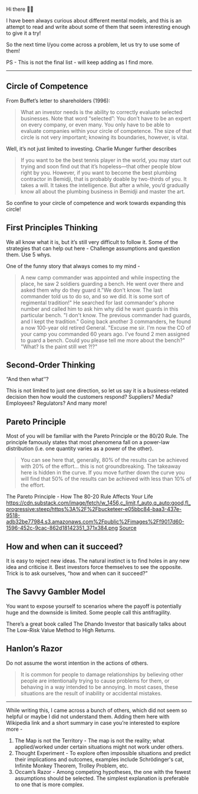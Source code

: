Hi there 👋🏽

I have been always curious about different mental models, and this is an attempt to read and write about some of them that seem interesting enough to give it a try!

So the next time I/you come across a problem, let us try to use some of them!

PS - This is not the final list - will keep adding as I find more.

---

## Circle of Competence
From Buffet’s letter to shareholders (1996):

> What an investor needs is the ability to correctly evaluate selected businesses. Note that word “selected”: You don’t have to be an expert on every company, or even many. You only have to be able to evaluate companies within your circle of competence. The size of that circle is not very important; knowing its boundaries, however, is vital.

Well, it’s not just limited to investing. Charlie Munger further describes

> If you want to be the best tennis player in the world, you may start out trying and soon find out that it’s hopeless—that other people blow right by you. However, if you want to become the best plumbing contractor in Bemidji, that is probably doable by two-thirds of you. It takes a will. It takes the intelligence. But after a while, you’d gradually know all about the plumbing business in Bemidji and master the art. 

So confine to your circle of competence and work towards expanding this circle!

## First Principles Thinking
We all know what it is, but it’s still very difficult to follow it. Some of the strategies that can help out here - Challenge assumptions and question them. Use 5 whys.

One of the funny story that always comes to my mind -

> A new camp commander was appointed and while inspecting the place, he saw 2 soldiers guarding a bench. He went over there and asked them why do they guard it."We don't know. The last commander told us to do so, and so we did. It is some sort of regimental tradition!" He searched for last commander's phone number and called him to ask him why did he want guards in this particular bench. "I don't know. The previous commander had guards, and I kept the tradition." Going back another 3 commanders, he found a now 100-year old retired General. "Excuse me sir. I'm now the CO of your camp you commanded 60 years ago. I've found 2 men assigned to guard a bench. Could you please tell me more about the bench?" "What? Is the paint still wet ?!?"

## Second-Order Thinking
“And then what’’?

This is not limited to just one direction, so let us say it is a business-related decision then how would the customers respond? Suppliers? Media? Employees? Regulators? And many more!

## Pareto Principle
Most of you will be familiar with the Pareto Principle or the 80/20 Rule. The principle famously states that most phenomena fall on a power-law distribution (i.e. one quantity varies as a power of the other).

> You can see here that, generally, 80% of the results can be achieved with 20% of the effort… this is not groundbreaking. The takeaway here is hidden in the curve. If you move further down the curve you will find that 50% of the results can be achieved with less than 10% of the effort.

The Pareto Principle - How The 80-20 Rule Affects Your Life
https://cdn.substack.com/image/fetch/w_1456,c_limit,f_auto,q_auto:good,fl_progressive:steep/https%3A%2F%2Fbucketeer-e05bbc84-baa3-437e-9518-adb32be77984.s3.amazonaws.com%2Fpublic%2Fimages%2Ff9017d60-1596-452c-9cac-862d18142351_371x384.png
[Source](https://www.time-management-success.com/pareto-principle.html)

## How and when can it succeed?
It is easy to reject new ideas. The natural instinct is to find holes in any new idea and criticise it. Best investors force themselves to see the opposite.
Trick is to ask ourselves, “how and when can it succeed?”

## The Savvy Gambler Model
You want to expose yourself to scenarios where the payoff is potentially huge and the downside is limited. Some people call this antifragility.

There’s a great book called The Dhando Investor that basically talks about The Low-Risk Value Method to High Returns.

## Hanlon’s Razor
Do not assume the worst intention in the actions of others.

> It is common for people to damage relationships by believing other people are intentionally trying to cause problems for them, or behaving in a way intended to be annoying. In most cases, these situations are the result of inability or accidental mistakes.

---

While writing this, I came across a bunch of others, which did not seem so helpful or maybe I did not understand them. Adding them here with Wikipedia link and a short summary in case you’re interested to explore more -

1. The Map is not the Territory - The map is not the reality; what applied/worked under certain situations might not work under others.
2. Thought Experiment - To explore often impossible situations and predict their implications and outcomes, examples include Schrödinger's cat, Infinite Monkey Theorem, Trolley Problem, etc.
3. Occam’s Razor - Among competing hypotheses, the one with the fewest assumptions should be selected. The simplest explanation is preferable to one that is more complex.
